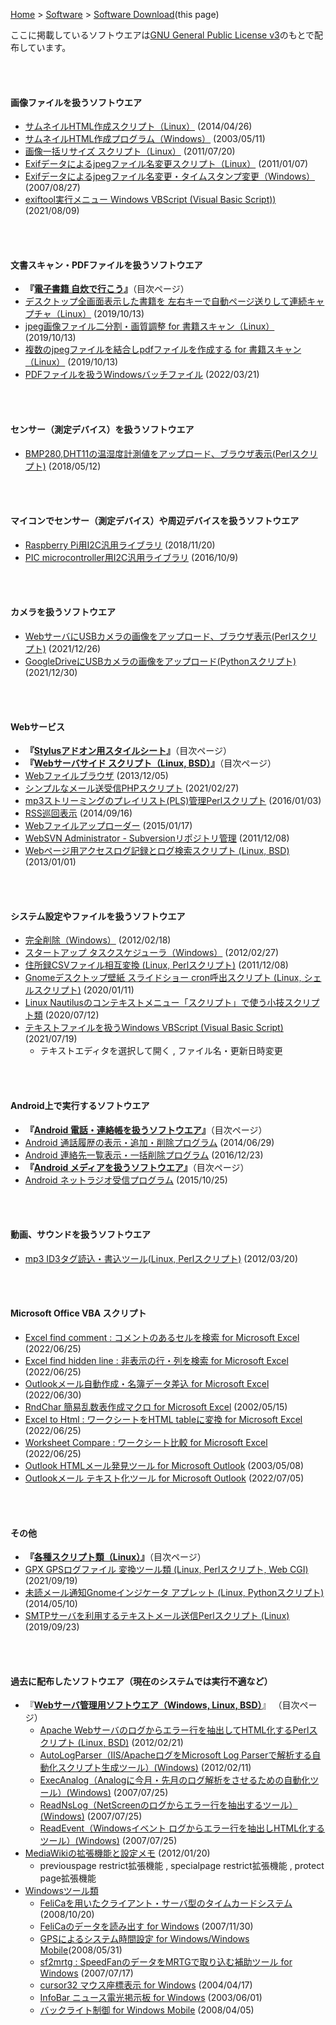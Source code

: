 <!-- HTML本文ここから（貼付ここから） -->
[Home](../index.html) > [Software](./index.html) > [Software Download](./software-download.html)(this page)

ここに掲載しているソフトウエアは[GNU General Public License v3](https://gpl.mhatta.org/gpl.ja.html)のもとで配布しています。

<br />
<br />

#### 画像ファイルを扱うソフトウエア

- [サムネイルHTML作成スクリプト（Linux）](https://github.com/oasis3855/image-tools/tree/main/thumbnail-html) (2014/04/26)
- [サムネイルHTML作成プログラム（Windows）](https://github.com/oasis3855/image-tools/tree/main/thumbnail-html-win) (2003/05/11)
- [画像一括リサイズ スクリプト（Linux）](https://github.com/oasis3855/image-tools/tree/main/image-resize) (2011/07/20)
- [Exifデータによるjpegファイル名変更スクリプト（Linux）](https://github.com/oasis3855/image-tools/tree/main/renfile-exif-linux) (2011/01/07)
- [Exifデータによるjpegファイル名変更・タイムスタンプ変更（Windows）](https://github.com/oasis3855/image-tools/tree/main/renfile-exif-win) (2007/08/27)
- [exiftool実行メニュー Windows VBScript (Visual Basic Script))](https://github.com/oasis3855/win-scripts/tree/main/VB_Script) (2021/08/09)

<br />
<br />

#### 文書スキャン・PDFファイルを扱うソフトウエア

- **『[電子書籍 自炊で行こう](https://github.com/oasis3855/linux-bookscan-jpg2pdf)』**（目次ページ）
- [デスクトップ全画面表示した書籍を 左右キーで自動ページ送りして連続キャプチャ（Linux）](https://github.com/oasis3855/linux-bookscan-jpg2pdf/tree/main/capture-desktopimage) (2019/10/13)
- [jpeg画像ファイル二分割・画質調整 for 書籍スキャン（Linux）](https://github.com/oasis3855/linux-bookscan-jpg2pdf/tree/main/image-divider) (2019/10/13)
- [複数のjpegファイルを結合しpdfファイルを作成する for 書籍スキャン（Linux）](https://github.com/oasis3855/linux-bookscan-jpg2pdf/tree/main/jpg2pdf) (2019/10/13)
- [PDFファイルを扱うWindowsバッチファイル](https://github.com/oasis3855/win-scripts/tree/main/batchfile_pdftool) (2022/03/21)

<br />
<br />

#### センサー（測定デバイス）を扱うソフトウエア

- [BMP280,DHT11の温湿度計測値をアップロード、ブラウザ表示(Perlスクリプト)](https://github.com/oasis3855/linux-weblogger/tree/main/web-loggraph) (2018/05/12)

<br />
<br />

#### マイコンでセンサー（測定デバイス）や周辺デバイスを扱うソフトウエア

- [Raspberry Pi用I2C汎用ライブラリ](https://github.com/oasis3855/rpi-i2c) (2018/11/20)
- [PIC microcontroller用I2C汎用ライブラリ](https://github.com/oasis3855/pic-i2c-lib) (2016/10/9)

<br />
<br />

#### カメラを扱うソフトウエア

- [WebサーバにUSBカメラの画像をアップロード、ブラウザ表示(Perlスクリプト)](https://github.com/oasis3855/linux-weblogger/tree/main/webcamera_uploader) (2021/12/26)
- [GoogleDriveにUSBカメラの画像をアップロード(Pythonスクリプト)](https://github.com/oasis3855/linux-weblogger/tree/main/googledrive-webcamera) (2021/12/30)

<br />
<br />

#### Webサービス

- **『[Stylusアドオン用スタイルシート](https://github.com/oasis3855/userstyles)』**（目次ページ）
- **『[Webサーバサイド スクリプト（Linux, BSD）](https://github.com/oasis3855/webservice-script)』**（目次ページ）
- [Webファイルブラウザ](https://github.com/oasis3855/webservice-script/tree/main/web-file-browser) (2013/12/05)
- [シンプルなメール送受信PHPスクリプト](https://github.com/oasis3855/webservice-script/tree/main/web-mail-sendview) (2021/02/27)
- [mp3ストリーミングのプレイリスト(PLS)管理Perlスクリプト](https://github.com/oasis3855/webservice-script/tree/main/web-playlist-backup) (2016/01/03)
- [RSS巡回表示](https://github.com/oasis3855/webservice-script/tree/main/web-rss-receive) (2014/09/16)
- [Webファイルアップローダー](https://github.com/oasis3855/webservice-script/tree/main/web-uploader) (2015/01/17)
- [WebSVN Administrator - Subversionリポジトリ管理](https://github.com/oasis3855/webservice-script/tree/main/websvn-admin) (2011/12/08)
- [Webページ用アクセスログ記録とログ検索スクリプト (Linux, BSD)](https://github.com/oasis3855/webserver_tools/tree/main/web-access-counter) (2013/01/01)

<br />
<br />

#### システム設定やファイルを扱うソフトウエア

- [完全削除（Windows）](https://github.com/oasis3855/win-compdel) (2012/02/18)
- [スタートアップ タスクスケジューラ（Windows）](https://github.com/oasis3855/win-stask) (2012/02/27)
- [住所録CSVファイル相互変換 (Linux, Perlスクリプト)](https://github.com/oasis3855/linux-scripts/blob/main/addressbook_converter) (2011/12/08)
- [Gnomeデスクトップ壁紙 スライドショー cron呼出スクリプト (Linux, シェルスクリプト)](https://github.com/oasis3855/linux-scripts/blob/main/gnome-change-desktop-image) (2020/01/11)
- [Linux Nautilusのコンテキストメニュー「スクリプト」で使う小技スクリプト類](https://github.com/oasis3855/linux-scripts/blob/main/nautilus-script) (2020/07/12)
- [テキストファイルを扱うWindows VBScript (Visual Basic Script)](https://github.com/oasis3855/win-scripts/tree/main/VB_Script) (2021/07/19)
  - テキストエディタを選択して開く , ファイル名・更新日時変更

<br />
<br />

#### Android上で実行するソフトウエア

- **『[Android 電話・連絡帳を扱うソフトウエア](https://github.com/oasis3855/android-phone-tools)』**（目次ページ）
- [Android 通話履歴の表示・追加・削除プログラム](https://github.com/oasis3855/android-phone-tools/blob/main/call-log) (2014/06/29)
- [Android 連絡先一覧表示・一括削除プログラム](https://github.com/oasis3855/android-phone-tools/blob/main/contact-edit) (2016/12/23)
- **『[Android メディアを扱うソフトウエア](https://github.com/oasis3855/android-media-tools)』**（目次ページ）
- [Android ネットラジオ受信プログラム](https://github.com/oasis3855/android-media-tools/blob/main/net-radio) (2015/10/25)


<br />
<br />

#### 動画、サウンドを扱うソフトウエア

- [mp3 ID3タグ読込・書込ツール(Linux, Perlスクリプト)](https://github.com/oasis3855/linux-scripts/blob/main/mp3_id3_tool) (2012/03/20)

<br />
<br />

#### Microsoft Office VBA スクリプト

- [Excel find comment : コメントのあるセルを検索 for Microsoft Excel](https://github.com/oasis3855/office-scripts/blob/main/excel-find-comment) (2022/06/25)
- [Excel find hidden line : 非表示の行・列を検索 for Microsoft Excel](https://github.com/oasis3855/office-scripts/blob/main/excel-find-hidden-line) (2022/06/25)
- [Outlookメール自動作成・名簿データ差込 for Microsoft Excel](https://github.com/oasis3855/office-scripts/blob/main/excel-outlook-mailsend)  (2022/06/30)
- [RndChar 簡易乱数表作成マクロ for Microsoft Excel](https://github.com/oasis3855/office-scripts/blob/main/excel-rndchar) (2002/05/15)
- [Excel to Html : ワークシートをHTML tableに変換 for Microsoft Excel](https://github.com/oasis3855/office-scripts/blob/main/excel-to-html) (2022/06/25)
- [Worksheet Compare : ワークシート比較 for Microsoft Excel](https://github.com/oasis3855/office-scripts/blob/main/excel-worksheet-compare) (2022/06/25)
- [Outlook HTMLメール発見ツール for Microsoft Outlook](https://github.com/oasis3855/office-scripts/tree/main/outlook-htmlmail-find) (2003/05/08)
- [Outlookメール テキスト化ツール for Microsoft Outlook](https://github.com/oasis3855/office-scripts/blob/main/outlook-mail-export) (2022/07/05)

<br />
<br />

#### その他

- **『[各種スクリプト類（Linux）](https://github.com/oasis3855/linux-scripts)』**（目次ページ）
- [GPX GPSログファイル 変換ツール類 (Linux, Perlスクリプト, Web CGI)](https://github.com/oasis3855/linux-scripts/blob/main/gpx-tools)  (2021/09/19)
- [未読メール通知Gnomeインジケータ アプレット (Linux, Pythonスクリプト)](https://github.com/oasis3855/linux-scripts/blob/main/imap4_mail_indicator) (2014/05/10)
- [SMTPサーバを利用するテキストメール送信Perlスクリプト (Linux)](https://github.com/oasis3855/linux-scripts/blob/main/mail-textfile-send) (2019/09/23)

<br />
<br />


#### 過去に配布したソフトウエア（現在のシステムでは実行不適など）

- 『**[Webサーバ管理用ソフトウエア（Windows, Linux, BSD）](https://github.com/oasis3855/webserver_tools)**』 （目次ページ）
  - [Apache Webサーバのログからエラー行を抽出してHTML化するPerlスクリプト (Linux, BSD)](https://github.com/oasis3855/webserver_tools/tree/main/apache-log-html-converter) (2012/02/21)
  - [AutoLogParser（IIS/ApacheログをMicrosoft Log Parserで解析する自動化スクリプト生成ツール）(Windows)](https://github.com/oasis3855/webserver_tools/tree/main/auto_logparser) (2012/02/11)
  - [ExecAnalog（Analogに今月・先月のログ解析をさせるための自動化ツール）(Windows)](https://github.com/oasis3855/webserver_tools/tree/main/exec_analog) (2007/07/25)
  - [ReadNsLog（NetScreenのログからエラー行を抽出するツール）(Windows)](https://github.com/oasis3855/webserver_tools/tree/main/read_netscreen_log) (2007/07/25)
  - [ReadEvent（Windowsイベント ログからエラー行を抽出しHTML化するツール）(Windows)](https://github.com/oasis3855/webserver_tools/tree/main/read_windows_event) (2007/07/25)
- [MediaWikiの拡張機能と設定メモ](https://github.com/oasis3855/webservice-script/tree/main/mediawiki_extention) (2012/01/20)
  - previouspage restrict拡張機能 , specialpage restrict拡張機能 , protect page拡張機能
- [Windowsツール類](https://github.com/oasis3855/windows_misc_program)
  - [FeliCaを用いたクライアント・サーバ型のタイムカードシステム](https://github.com/oasis3855/windows_misc_program/tree/main/felica_pasori_checkin_system) (2008/10/20)
  - [FeliCaのデータを読み出す for Windows](https://github.com/oasis3855/windows_misc_program/tree/main/felica_raw_viewer) (2007/11/30)
  - [GPSによるシステム時間設定 for Windows/Windows Mobile](https://github.com/oasis3855/windows_misc_program/tree/main/gps_timeset)(2008/05/31)
  - [sf2mrtg : SpeedFanのデータをMRTGで取り込む補助ツール for Windows](https://github.com/oasis3855/windows_misc_program/tree/main/speedfan_to_mrtg) (2007/07/17)
  - [cursor32 マウス座標表示 for Windows](https://github.com/oasis3855/windows_misc_program/tree/main/cursor32) (2004/04/17)
  - [ InfoBar ニュース電光掲示板 for Windows](https://github.com/oasis3855/windows_misc_program/tree/main/infobar) (2003/06/01)
  - [バックライト制御 for Windows Mobile](https://github.com/oasis3855/windows_misc_program/tree/main/winmobile_backlight_ctrl) (2008/04/05)

<br />
<br />
<br />
<br />
<!-- HTML本文ここまで（貼付ここまで） -->


